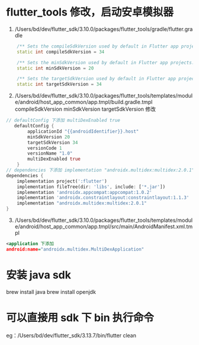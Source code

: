 # flutter_tools 修改，启动安卓模拟器
1. /Users/bd/dev/flutter_sdk/3.10.0/packages/flutter_tools/gradle/flutter.gradle
```dart
    /** Sets the compileSdkVersion used by default in Flutter app projects. */
    static int compileSdkVersion = 34

    /** Sets the minSdkVersion used by default in Flutter app projects. */
    static int minSdkVersion = 20

    /** Sets the targetSdkVersion used by default in Flutter app projects. */
    static int targetSdkVersion = 34
```

2. /Users/bd/dev/flutter_sdk/3.10.0/packages/flutter_tools/templates/module/android/host_app_common/app.tmpl/build.gradle.tmpl
compileSdkVersion 
minSdkVersion
targetSdkVersion 
修改
```dart
// defaultConfig 下添加 multiDexEnabled true
   defaultConfig {
        applicationId "{{androidIdentifier}}.host"
        minSdkVersion 20
        targetSdkVersion 34
        versionCode 1
        versionName "1.0"
        multiDexEnabled true
    }
// dependencies 下添加 implementation "androidx.multidex:multidex:2.0.1"
dependencies {
    implementation project(':flutter')
    implementation fileTree(dir: 'libs', include: ['*.jar'])
    implementation 'androidx.appcompat:appcompat:1.0.2'
    implementation 'androidx.constraintlayout:constraintlayout:1.1.3'
    implementation "androidx.multidex:multidex:2.0.1"
}
```
3. /Users/bd/dev/flutter_sdk/3.10.0/packages/flutter_tools/templates/module/android/host_app_common/app.tmpl/src/main/AndroidManifest.xml.tmpl
```xml
<application 下添加
android:name="androidx.multidex.MultiDexApplication"
```

# 安装 java sdk
brew install java
brew install openjdk

# 可以直接用 sdk 下 bin 执行命令
eg：/Users/bd/dev/flutter_sdk/3.13.7/bin/flutter clean